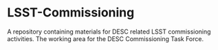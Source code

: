 # LSST-Commissioning
A repository containing materials for DESC related LSST commissioning activities.  The working area for the DESC Commissioning Task Force.
